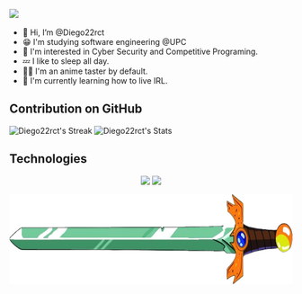 [![](https://visitcount.itsvg.in/api?id=Diego22rct&label=Profile%20Views&pretty=false)](https://visitcount.itsvg.in)

- 👋 Hi, I’m @Diego22rct
- 😁 I'm studying software engineering @UPC
- 👀 I'm interested in Cyber Security and Competitive Programing.
- 💤 I like to sleep all day.
- 😵‍💫 I'm an anime taster by default.
- 🌱 I'm currently learning how to live IRL. 

## Contribution on GitHub
<p align="center">
    
![Diego22rct's Streak](https://github-readme-streak-stats.herokuapp.com/?user=Diego22rct&theme=dark&hide_border=false)
![Diego22rct's Stats](https://github-readme-stats.vercel.app/api?username=Diego22rct&theme=dark&show_icons=true&hide_border=false&count_private=true)

## Technologies 
<p align="center">
    <img src="https://skillicons.dev/icons?i=nodejs,vscode,astro,nextjs,angular,vue,git,javascript,python,cpp,cs,java,zig">
    <img src="https://github-readme-stats.vercel.app/api/top-langs/?username=Diego22rct&theme=dark&show_icons=true&hide_border=true&layout=pie">
</p>

<p align="center">
    <img align="center" width="1100" height="160" src="res/text.png">
</p>

